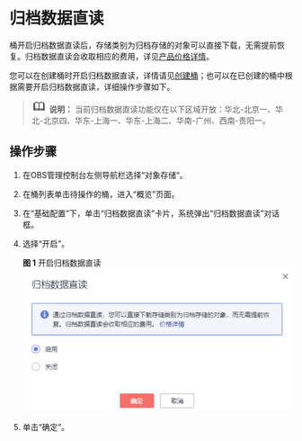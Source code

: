 # 归档数据直读<a name="obs_03_0143"></a>

桶开启归档数据直读后，存储类别为归档存储的对象可以直接下载，无需提前恢复。归档数据直读会收取相应的费用，详见[产品价格详情](https://www.huaweicloud.com/pricing.html?tab=detail#/obs)。

您可以在创建桶时开启归档数据直读，详情请见[创建桶](创建桶.md)；也可以在已创建的桶中根据需要开启归档数据直读，详细操作步骤如下。

>![](public_sys-resources/icon-note.gif) **说明：** 
>当前归档数据直读功能仅在以下区域开放：华北-北京一、华北-北京四、华东-上海一、华东-上海二、华南-广州、西南-贵阳一。

## 操作步骤<a name="section1019812715119"></a>

1.  在OBS管理控制台左侧导航栏选择“对象存储“。
2.  在桶列表单击待操作的桶，进入“概览”页面。
3.  在“基础配置”下，单击“归档数据直读”卡片，系统弹出“归档数据直读”对话框。
4.  选择“开启”。

    **图 1**  开启归档数据直读<a name="fig10729255493"></a>  
    ![](figures/开启归档数据直读.png "开启归档数据直读")

5.  单击“确定”。

